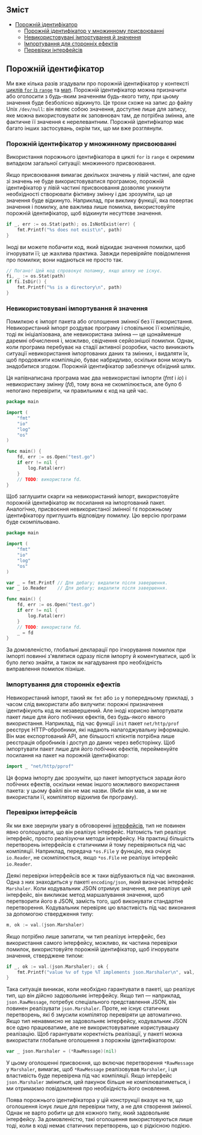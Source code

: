 ## Зміст
- [Порожній ідентифікатор](#Порожній-ідентифікатор)
  - [Порожній ідентифікатор у множинному присвоюванні](#Порожній-ідентифікатор-у-множинному-присвоюванні)
  - [Невикористовувані імпортування й значення](#Невикористовувані-імпортування-й-значення)
  - [Імпортування для сторонніх ефектів](#Імпортування-для-сторонніх-ефектів)
  - [Перевірки інтерфейсів](#Перевірки-інтерфейсів)

## Порожній ідентифікатор
Ми вже кілька разів згадували про порожній ідентифікатор у контексті [циклів `for` із `range`](https://github.com/vladyslavpavlenko/effective-go-ua/blob/main/05.%20Керуючі%20структури.md#For) та [мап](https://github.com/vladyslavpavlenko/effective-go-ua/blob/main/07.%20Дані.md#Мапи). Порожній ідентифікатор можна призначити або оголосити з будь-яким значенням будь-якого типу, при цьому значення буде безболісно відкинуто. Це трохи схоже на запис до файлу Unix `/dev/null`: він являє собою значення, доступне лише для запису, яке можна використовувати як заповнювач там, де потрібна змінна, але фактичне її значення є нерелевантним. Порожній ідентифікатор має багато інших застосувань, окрім тих, що ми вже розглянули.

### Порожній ідентифікатор у множинному присвоюванні
Використання порожнього ідентифікатора в циклі `for` із `range` є окремим випадком загальної ситуації: множинного присвоювання.

Якщо присвоювання вимагає декількох значень у лівій частині, але одне зі значень не буде використовуватися програмою, порожній ідентифікатор у лівій частині присвоювання дозволяє уникнути необхідності створювати фіктивну змінну і дає зрозуміти, що це значення буде відкинуто. Наприклад, при виклику функції, яка повертає значення і помилку, але важлива лише помилка, використовуйте порожній ідентифікатор, щоб відкинути несуттєве значення.
```go
if _, err := os.Stat(path); os.IsNotExist(err) {
    fmt.Printf("%s does not exist\n", path)
}
```
Іноді ви можете побачити код, який відкидає значення помилки, щоб ігнорувати її; це жахлива практика. Завжди перевіряйте повідомлення про помилки; вони надаються не просто так.
```go
// Погано! Цей код спровокує поламку, якщо шляху не існує.
fi, _ := os.Stat(path)
if fi.IsDir() {
    fmt.Printf("%s is a directory\n", path)
}
```

### Невикористовувані імпортування й значення
Помилкою є імпорт пакета або оголошення змінної без її використання. Невикористаний імпорт роздуває програму і сповільнює її компіляцію, тоді як ініціалізована, але невикористана змінна — це щонайменше даремні обчислення і, можливо, свідчення серйознішої помилки. Однак, коли програма перебуває на стадії активної розробки, часто виникають ситуації невикористання імпортованих даних та змінних, і видаляти їх, щоб продовжити компіляцію, буває набридливо, оскільки вони можуть знадобитися згодом. Порожній ідентифікатор забезпечує обхідний шлях.

Ця напівнаписана програма має два невикористані імпорти (_fmt_ і _io_) і невикористану змінну (_fd_), тому вона не скомпілюється, але було б непогано перевірити, чи правильним є код на цей час.
```go
package main

import (
    "fmt"
    "io"
    "log"
    "os"
)

func main() {
    fd, err := os.Open("test.go")
    if err != nil {
        log.Fatal(err)
    }
    // TODO: використати fd.
}
```

Щоб заглушити скарги на невикористаний імпорт, використовуйте порожній ідентифікатор як посилання на імпортований пакет. Аналогічно, присвоєння невикористаної змінної `fd` порожньому ідентифікатору приглушить відповідну помилку. Цю версію програми буде скомпільовано.
```go
package main

import (
    "fmt"
    "io"
    "log"
    "os"
)

var _ = fmt.Printf // Для дебагу; видалити після завершення.
var _ io.Reader    // Для дебагу; видалити після завершення.

func main() {
    fd, err := os.Open("test.go")
    if err != nil {
        log.Fatal(err)
    }
    // TODO: використати fd.
    _ = fd
}
```

За домовленістю, глобальні декларації про ігнорування помилок при імпорті повинні з'являтися одразу після імпорту й коментуватися, щоб їх було легко знайти, а також як нагадування про необхідність виправлення помилок пізніше.

### Імпортування для сторонніх ефектів
Невикористаний імпорт, такий як `fmt` або `io` у попередньому прикладі, з часом слід використати або вилучити: порожні призначення ідентифікують код як незавершений. Але іноді корисно імпортувати пакет лише для його побічних ефектів, без будь-якого явного використання. Наприклад, під час функції `init` пакет `net/http/prof` реєструє HTTP-обробники, які надають налагоджувальну інформацію. Він має експортований API, але більшості клієнтів потрібна лише реєстрація обробників і доступ до даних через вебсторінку. Щоб імпортувати пакет лише для його побічних ефектів, перейменуйте посилання на пакет на порожній ідентифікатор:
```go
import _ "net/http/pprof"
```
Ця форма імпорту дає зрозуміти, що пакет імпортується заради його побічних ефектів, оскільки немає іншого можливого використання пакета: у цьому файлі він не має назви. (Якби він мав, а ми не використали її, компілятор відхилив би програму).

### Перевірки інтерфейсів
Як ми вже звернули увагу в обговоренні [інтерфейсів](https://github.com/vladyslavpavlenko/effective-go-ua/blob/main/10.%20Інтерфейси%20та%20інші%20типи.md#Інтерфейси-та-інші-типи), тип не повинен явно оголошувати, що він реалізує інтерфейс. Натомість тип реалізує інтерфейс, просто реалізуючи методи інтерфейсу. На практиці більшість перетворень інтерфейсів є статичними й тому перевіряються під час компіляції. Наприклад, передача `*os.File` у функцію, яка очікує `io.Reader`, не скомпілюється, якщо `*os.File` не реалізує інтерфейс `io.Reader`.

Деякі перевірки інтерфейсів все ж таки відбуваються під час виконання. Одна з них знаходиться у пакеті `encoding/json`, який визначає інтерфейс `Marshaler`. Коли кодувальник JSON отримує значення, яке реалізує цей інтерфейс, він викликає метод маршалування значення, щоб перетворити його в JSON, замість того, щоб виконувати стандартне перетворення. Кодувальник перевіряє цю властивість під час виконання за допомогою ствердження типу:
```go
m, ok := val.(json.Marshaler)
```

Якщо потрібно лише запитати, чи тип реалізує інтерфейс, без використання самого інтерфейсу, можливо, як частина перевірки помилок, використовуйте порожній ідентифікатор, щоб ігнорувати значення, стверджене типом:
```go
if _, ok := val.(json.Marshaler); ok {
    fmt.Printf("value %v of type %T implements json.Marshaler\n", val, val)
}
```

Така ситуація виникає, коли необхідно гарантувати в пакеті, що реалізує тип, що він дійсно задовольняє інтерфейсу. Якщо тип — наприклад, `json.RawMessage`, потребує спеціального представлення JSON, він повинен реалізувати `json.Marshaler`. Проте, не існує статичних перетворень, які б змусили компілятор перевіряти це автоматично. Якщо тип ненавмисно не задовольняє інтерфейсу, кодувальник JSON все одно працюватиме, але не використовуватиме користувацьку реалізацію. Щоб гарантувати коректність реалізації, у пакеті можна використати глобальне оголошення з порожнім ідентифікатором:
```go
var _ json.Marshaler = (*RawMessage)(nil)
```

У цьому оголошенні присвоєння, що включає перетворення `*RawMessage` у `Marshaler`, вимагає, щоб `*RawMessage` реалізовував `Marshaler`, і ця властивість буде перевірена під час компіляції. Якщо інтерфейс `json.Marshaler` зміниться, цей пакунок більше не компілюватиметься, і ми отримаємо повідомлення про необхідність його оновлення.

Поява порожнього ідентифікатора у цій конструкції вказує на те, що оголошення існує лише для перевірки типу, а не для створення змінної. Однак не варто робити це для кожного типу, який задовольняє інтерфейсу. За домовленістю, такі оголошення використовуються лише тоді, коли в коді немає статичних перетворень, що є рідкісною подією.